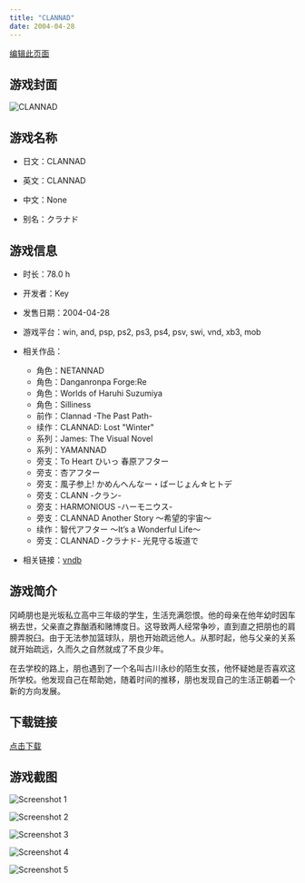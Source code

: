 ```yaml
---
title: "CLANNAD"
date: 2004-04-28
---
```

[编辑此页面](https://github.com/ACG-3/ADV3-source/blob/main/source/_posts/CLANNAD.md)

## 游戏封面

![CLANNAD](https%3A//pan.timero.xyz/onedrive/img_lib_001/CLANNAD_cover.avif)


## 游戏名称

- 日文：CLANNAD
- 英文：CLANNAD
- 中文：None

- 别名：クラナド


## 游戏信息

- 时长：78.0 h
- 开发者：Key
- 发售日期：2004-04-28
- 游戏平台：win, and, psp, ps2, ps3, ps4, psv, swi, vnd, xb3, mob
- 相关作品：
   - 角色：NETANNAD
   - 角色：Danganronpa Forge:Re
   - 角色：Worlds of Haruhi Suzumiya
   - 角色：Silliness
   - 前作：Clannad -The Past Path-
   - 续作：CLANNAD: Lost "Winter"
   - 系列：James: The Visual Novel
   - 系列：YAMANNAD
   - 旁支：To Heart ひいっ 春原アフター
   - 旁支：杏アフター
   - 旁支：風子参上! かめんへんなー・ばーじょん☆ヒトデ
   - 旁支：CLANN -クラン-
   - 旁支：HARMONIOUS -ハーモニウス-
   - 旁支：CLANNAD Another Story ～希望的宇宙～
   - 续作：智代アフター ～It’s a Wonderful Life～
   - 旁支：CLANNAD -クラナド- 光見守る坂道で

- 相关链接：[vndb](https://vndb.org/v4)


## 游戏简介

冈崎朋也是光坂私立高中三年级的学生，生活充满怨恨。他的母亲在他年幼时因车祸去世，父亲直之靠酗酒和赌博度日。这导致两人经常争吵，直到直之把朋也的肩膀弄脱臼。由于无法参加篮球队，朋也开始疏远他人。从那时起，他与父亲的关系就开始疏远，久而久之自然就成了不良少年。

在去学校的路上，朋也遇到了一个名叫古川永纱的陌生女孩，他怀疑她是否喜欢这所学校。他发现自己在帮助她，随着时间的推移，朋也发现自己的生活正朝着一个新的方向发展。


## 下载链接

[点击下载](https://pan.timero.xyz/onedrive/adv_lib_001/CLANNAD)


## 游戏截图


![Screenshot 1](https%3A//pan.timero.xyz/onedrive/img_lib_001/CLANNAD_Screenshot_1.avif)

![Screenshot 2](https%3A//pan.timero.xyz/onedrive/img_lib_001/CLANNAD_Screenshot_2.avif)

![Screenshot 3](https%3A//pan.timero.xyz/onedrive/img_lib_001/CLANNAD_Screenshot_3.avif)

![Screenshot 4](https%3A//pan.timero.xyz/onedrive/img_lib_001/CLANNAD_Screenshot_4.avif)

![Screenshot 5](https%3A//pan.timero.xyz/onedrive/img_lib_001/CLANNAD_Screenshot_5.avif)


